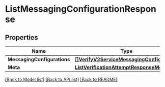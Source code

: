 # ListMessagingConfigurationResponse

## Properties
Name | Type | Description | Notes
------------ | ------------- | ------------- | -------------
**MessagingConfigurations** | [**[]VerifyV2ServiceMessagingConfiguration**](verify.v2.service.messaging_configuration.md) |  |[optional] 
**Meta** | [**ListVerificationAttemptResponseMeta**](ListVerificationAttemptResponse_meta.md) |  |[optional] 

[[Back to Model list]](../README.md#documentation-for-models) [[Back to API list]](../README.md#documentation-for-api-endpoints) [[Back to README]](../README.md)


